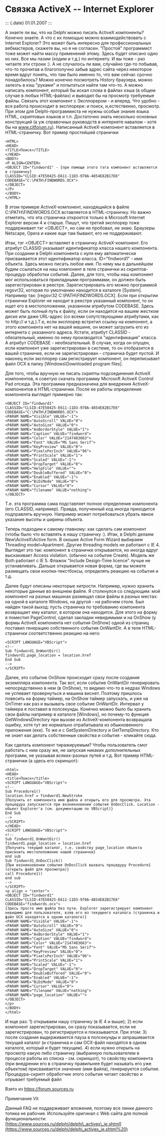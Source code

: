 Связка ActiveX -- Internet Explorer
===================================

::: {.date}
01.01.2007
:::

А знаете ли вы, что на Delphi можно писать ActiveX компоненты? Конечно
знаете. А что с их помощью можно взаимодействовать с Internet Explorer?
Это может быть интересно для профессиональных вебмастеров, скажете вы,
но я не согласен. \"Простой\" программист тоже может найти массу
применений этому. Здесь будет описано одно из них. Все мы лазим (ходим и
т.д.) по интернету. И вы тоже - раз читаете эти строки :). А не
случалось ли вам, случайно где-то побывав, что-то прочитав и
благополучно забыв адрес сайта через некоторое время вдруг понять, что
там было именно то, что вам сейчас срочно понадобилось? Можно конечно
посмотреть History браузера, можно залезть в кэш \"руками\" и попытаться
найти там что-то. А можно написать компонент, который бы искал слова в
файлах кэша (в общем случае в любых HTML-файлах) и выводил бы на
просмотр требуемые файлы. Связать этот компонент с Эксплорером - и
вперед. Что удобно - вся работа происходит в эксплорере: и поиск,
и,естественно, просмотр. При этом для Delphi-программиста не нужны
особые знания языка HTML, скриптовых языков и т.п. Достаточно знать
несколько основных конструкций (а уж справочных руководств в интернете
навалом - хотя бы на www.citforum.ru). Написанный ActiveX-компонент
вставляется в HTML-страничку. Вот пример простейшей странички

    <HTML>
    <HEAD>
    <TITLE>Поиск</TITLE>
    </HEAD>
    <BODY>
    <P ALIGN=CENTER>
    <OBJECT ID="findword1" - {при помощи этого тэга компонент вставляется в страничку}
    CLASSID="CLSID:47E50425-E611-11D3-970A-4854E82B17E6"
    CODEBASE="C:\PATH\FINDWORDS.OCX">
    </OBJECT>
    </P>
    </BODY>
    </HTML>

В этом примере ActiveX-компонент, находящийся в файле
C:\\PATH\\FINDWORDS.OCX вставляется в HTML-страничку. Но важно отметить,
что эта страничка откроется только в Microsoft Internet Explorer версии
4 и старше. Пишут, что третий эксплорер тоже поддерживает тэг
\<OBJECT\>, но сам не пробовал, не знаю. Браузеры Netscape, Opera и
какие еще там бывают, его не поддерживают.

Итак, тэг \<OBJECT\> вставляет в страничку ActiveX-компонент. Его
атрибут CLASSID указывает идентификатор класса нашего компонента. При
создании в Delphi компонента с нуля ему автоматически присваивается этот
идентификатор класса. ID=\"findword1\" - имя объекта. Здесь можно писать
любое имя. По нему мы в дальнейшем будем ссылаться на наш компонент в
теле странички из скриптов-процедур обработки событий. Далее, для того,
чтобы наш компонент мог использоваться прикладными программами, он
должен быть зарегистрирован в реестре. Зарегистрировать его можно
программой regsvr32, которая по умолчанию находится в каталоге
\[System\]. Например так: \[regsvr32 C:\\PATH\\FINDWORDS.OCX\]. Если при
открытии странички Explorer не находит в реестре указанный компонент, то
он ищет его в местоположении, указанном атрибутом CODEBASE. Здесь может
быть полный путь к файлу, если он находится на вашем жестком диске или
даже URL-адрес (со всеми сопутствующими атрибутами, как то http:// и
т.д.).Т.е, если эксплорер встретил ссылку на компонент, а этого
компонента нет на вашей машине, он может загрузить его из интернета с
указанного адреса. Кстати, атрибут CLASSID - обязательный, именно по
нему производится \"идентификация\" класса. А атрибут CODEBASE -
необязательный. В случае, когда он опущен, если компонент уже
зарегистрирован в системе, то он отобразится в вашей страничке, если не
зарегистрирован - страничка будет пустой. И наконец если эксплорер сам
регистрирует компонент, он переписывает файл OCX в папку
\[Windows\\Downloaded program files\].

Для того, чтобы вручную не писать скрипты подсоединения ActiveX
компонентов, я советую скачать программу Microsoft ActiveX Control Pad
отсюда. Эта программа предназначена для внедрения ActiveX-компонентов в
HTML-странички. После ее работы определение компонента выглядит примерно
так:

    <OBJECT ID="findword1"
    CLASSID="CLSID:47E50425-E611-11D3-970A-4854E82B17E6"
    CODEBASE="C:\PATH\FINDWORDS.OCX">
    <PARAM NAME="Visible" VALUE="-1">
    <PARAM NAME="AutoScroll" VALUE="0">
    <PARAM NAME="AutoSize" VALUE="0">
    <PARAM NAME="AxBorderStyle" VALUE="1">
    <PARAM NAME="Caption" VALUE="findword">
    <PARAM NAME="Color" VALUE="2147483663">
    <PARAM NAME="Font" VALUE="MS Sans Serif">
    <PARAM NAME="KeyPreview" VALUE="0">
    <PARAM NAME="PixelsPerInch" VALUE="96">
    <PARAM NAME="PrintScale" VALUE="1">
    <PARAM NAME="Scaled" VALUE="-1">
    <PARAM NAME="DropTarget" VALUE="0">
    <PARAM NAME="HelpFile" VALUE="">
    <PARAM NAME="DoubleBuffered" VALUE="0">
    <PARAM NAME="Enabled" VALUE="-1">
    <PARAM NAME="BiDiMode" VALUE="0">
    <PARAM NAME="Cursor" VALUE="0">
    <PARAM NAME="filename" VALUE="nothing">
    </OBJECT>

Т.е. эта программа сама подставляет полное определение компонента (его
CLASSID, например). Правда, полученный код иногда приходится подправлять
вручную. Например может потребоваться убрать явное указание высоты и
ширины объекта.

Теперь подходим к самому главному: как сделать сам компонент (чтобы было
что вставлять в нашу страничку :). Итак, в Delphi делаем
New\\ActiveX\\Active form. В окошке Active Form Wizard выбираем
Threading model=Apartment. Другие threading models не работают с IE 4.
Выглядит это так: компонент в страничке открывается, но иногда вдруг
выскакивает Access violation. (обычно на событие Create). Модель же Both
работает с IE 5. Флажок \"Include Design-Time licence\" лучше не
устанавливать. Дальше открывается новая форма, где вы можете размещать
свои кнопки-текстбоксы, определять реакцию на события и т.д.

Далее будут описаны некоторые хитрости. Например, нужно хранить
некоторые данные во внешнем файле. Я столкнулся со следующим: мой
компонент на разных машинах размещал свои файлы в разных местах: на
одной в каталоге Windows, на другой - на рабочем столе. Был найден такой
выход: пусть страничка по требованию компонента возвращает ему каталог,
в котором она находится. Для этого на форму я поместил PageControl,
сделал закладки невидимыми и на OnShow (у формы ActiveX компонента нет
события OnShow) одной из страниц поставил генерацию собственного события
OnWantDir. А в теле HTML-странички соответственно реакцию на него:

    <SCRIPT LANGUAGE="VBScript">
    <!--
    Sub findword1_OnWantDir()
    findword1.page_location = location.href
    End Sub
    -->
    </SCRIPT>

Далее, это событие OnShow происходит сразу после создания экземпляра
компонента. Так вот, если событие OnWantDir генерировать непосредственно
в нем (в OnShow), то видимо что-то в недрах Windows не успевает
провернуться и машина виснет. Поэтому пришлось повесить на форму таймер,
на OnShow таймер запускать, и уже на OnTimer как раз и вызывать свое
событие OnWantDir. Интервал у таймера я поставил в полсекунды. Конечно
можно было бы хранить свои файлы например в каталоге \[Windows\], но
почему-то функция GetWindowsDirectory при вызове из ActiveX-компонента
возвращала ошибку, хотя тут же нормально отрабатывала из обыкновенного
приложения (exe). То же и с GetSystemDirectory и GetTempDirectory. Кто
не знает как делать собственные свойства и события - кликайте сюда.

Как сделать компонент тиражируемым? Чтобы пользователь смог работать с
ним сразу же, не запуская никаких дополнительных программ, не указывая
всяких-разных путей и т.д. Вот пример HTML-странички (а здесь его
скриншот):

    <html>
    <HEAD>
    <title>Поиск</title>
    <SCRIPT LANGUAGE="VBScript">
    <!--
    Sub Procedure1()
    location.href = findword1.NewStroke
    {Получить от компонента имя файла и открыть его для просмотра. Эта процедура запускается при возникновении события OnDocClick. Location - объект Explorer'а (см. документацию по VBScript)}
    End Sub
    -->
    </SCRIPT>
    </HEAD>
    <SCRIPT LANGUAGE="VBScript">
    <!--
    Sub findword1_OnWantDir()
    findword1.page_location = location.href
    {Получить текущий каталог, т.е. свойству page_location объекта присвоить местоположение нашей странички}
    end sub
    Sub findword1_OnDocClick()
    {При возникновении события OnDocClick вызвать процедуру Procedure1 (открыть файл для просмотра)}
    call Procedure1()
    end sub
    -->
    </SCRIPT>
    <p align = "center">
    <OBJECT ID="findword1"
    CLASSID="CLSID:47E50425-E611-11D3-970A-4854E82B17E6"
    CODEBASE="findwords.ocx">
    {Здесь просто имя файла без пути. Explorer зарегистрирует компонент невидимо для пользователя, взяв его из текущеего каталога (страничка и файл OCX находятся в одном каталоге)}
    <PARAM NAME="Visible" VALUE="-1">
    <PARAM NAME="AutoScroll" VALUE="0">
    <PARAM NAME="AutoSize" VALUE="0">
    <PARAM NAME="AxBorderStyle" VALUE="1">
    <PARAM NAME="Caption" VALUE="findword">
    <PARAM NAME="Color" VALUE="2147483663">
    <PARAM NAME="Font" VALUE="MS Sans Serif">
    <PARAM NAME="KeyPreview" VALUE="0">
    <PARAM NAME="PixelsPerInch" VALUE="96">
    <PARAM NAME="PrintScale" VALUE="1">
    <PARAM NAME="Scaled" VALUE="-1">
    <PARAM NAME="DropTarget" VALUE="0">
    <PARAM NAME="DoubleBuffered" VALUE="0">
    <PARAM NAME="Enabled" VALUE="-1">
    <PARAM NAME="BiDiMode" VALUE="0">
    <PARAM NAME="Cursor" VALUE="0">
    <PARAM NAME="filename" VALUE="nothing">
    <PARAM NAME="page_location" VALUE="">
    </OBJECT>
    </p>
    </BODY>
    </html>

И еще раз: 1) открываем нашу страничку (в IE 4 и выше); 2) если
компонент зарегистрирован, он сразу показывается, если не
зарегистрирован, то регистрируется и показывается. При этом: 3) после
создания выдерживается пауза в полсекунды и запрашивается текущий
каталог (и страничка и сам OCX-файл находятся в одном каталоге, который
и будет текущим). 4) если нужно открыть на просмотр какую либо страничку
(выбранную пользователем в процессе работы из списка - см. скриншот), то
свойству компонента (при внедрении его в страничку правильнее будет
называть его уже объектом) присваивается значение (имя файла),
генерируется событие. Процедура-скрипт обработчик этого события читает
свойство и отрывает требуемый файл

Взято из <https://forum.sources.ru>

Примечание Vit

Данный FAQ не поддерживает вложения, поэтому все линки данного топика не
рабочие. Используйте оригинал с Web сайта для полной функциональности:
[https://www.sources.ru/delphi/delphi\_activex\_ie.shtml](https://www.sources.ru/delphi/delphi_activex_ie.shtml%20)
